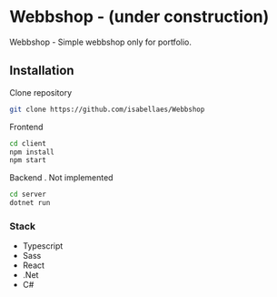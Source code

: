 # Webbshop - (under construction)

Webbshop - Simple webbshop only for portfolio.

## Installation

Clone repository

```sh
git clone https://github.com/isabellaes/Webbshop
```

Frontend

```sh
cd client
npm install
npm start
```

Backend . Not implemented

```sh
cd server
dotnet run
```

### Stack

- Typescript
- Sass
- React
- .Net
- C#
